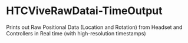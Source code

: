 # HTCViveRawDatai-TimeOutput
Prints out Raw Positional Data (Location and Rotation) from Headset and Controllers in Real time (with high-resolution timestamps)
